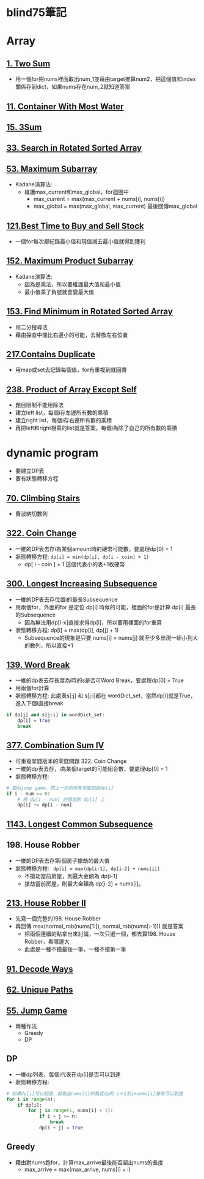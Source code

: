# blind75筆記

# Array

## [1. Two Sum](https://leetcode.com/problems/two-sum/description/)
* 用一個for把nums裡面取出num_1並藉由target推算num2，把這個值和index關係存到dict，如果nums存在num_2就知道答案

## [11. Container With Most Water]()

## [15. 3Sum]()

## [33. Search in Rotated Sorted Array]()

## [53. Maximum Subarray](https://leetcode.com/problems/maximum-subarray/description/)
* Kadane演算法: 
  * 維護max_current和max_global，for迴圈中 
    * max_current = max(max_current + nums[i], nums[i])
    * max_global = max(max_global, max_current) 最後回傳max_global

## [121.Best Time to Buy and Sell Stock](https://leetcode.com/problems/best-time-to-buy-and-sell-stock/)
* 一個for每次都紀錄最小值和現值減去最小值就得到獲利

## [152. Maximum Product Subarray](https://leetcode.com/problems/maximum-product-subarray/description/)
* Kadane演算法: 
  * 因為是乘法，所以要維護最大值和最小值
  * 最小值乘了負號就會變最大值

## [153. Find Minimum in Rotated Sorted Array](https://leetcode.com/problems/find-minimum-in-rotated-sorted-array/description/)
* 用二分搜尋法
* 藉由探查中間比右邊小的可能，去替換左右位置

## [217.Contains Duplicate](https://leetcode.com/problems/contains-duplicate/)
* 用map或set去記錄每個值，for有重複到就回傳

## [238. Product of Array Except Self](https://leetcode.com/problems/product-of-array-except-self/description/)
* 題目限制不能用除法
* 建立left list，每個i存左邊所有數的乘積
* 建立right list，每個i存右邊所有數的乘積
* 再把left和right相乘的list就是答案，每個i為除了自己的所有數的乘積

# dynamic program
* 要建立DP表
* 要有狀態轉移方程

## [70. Climbing Stairs](https://leetcode.com/problems/climbing-stairs/)
* 費波納切數列

## [322. Coin Change](https://leetcode.com/problems/coin-change/)
* 一維的DP表去存i為某個amount時的硬幣可能數，要處理dp[0] = 1
* 狀態轉移方程: `dp[i] = min(dp[i], dp[i - coin] + 1)`
  * dp[ i - coin ] + 1 這個代表小的表+1枚硬幣

## [300. Longest Increasing Subsequence](https://leetcode.com/problems/longest-increasing-subsequence/description/)
* 一維的DP表去存位置i的最長Subsequence
* 用兩個for，外面的for 是定位 dp[i] 時候的可能，裡面的for是計算 dp[i]  最長的Subsequence
  * 因為無法用dp[i-x]直接求得dp[i]，所以要用裡面的for重算
* 狀態轉移方程: dp[i] = max(dp[i], dp[j] + 1)
   * Subsequence的現象是只要 nums[i] > nums[j] 就至少多出現一組小到大的數列，所以直接+1

## [139. Word Break](https://leetcode.com/problems/word-break/)
* 一維的dp表去存長度為i時的s是否可Word Break，要處理dp[0] = True
* 用兩個for計算
* 狀態轉移方程: 此處表s[:j] 和 s[j:i]都在 wordDict_set，當然dp[i]就是True，進入下個i直接break
``` python
if dp[j] and s[j:i] in wordDict_set:
    dp[i] = True
    break
```

## [377. Combination Sum IV](https://leetcode.com/problems/combination-sum-iv/)
* 可重複拿錢版本的零錢問題 322. Coin Change
* 一維的dp表去存，i為某個target的可能組合數，要處理dp[0] = 1
* 狀態轉移方程:
``` python
# 類似jump game，把上一步的所有可能加到dp[i]
if i - num >= 0:
    # 將 dp[i - num] 的值加到 dp[i] 上
    dp[i] += dp[i - num]
```

## [1143. Longest Common Subsequence](https://leetcode.com/problems/longest-common-subsequence/)


## 198. House Robber
* 一維的DP表去存第i個房子搶劫的最大值
* 狀態轉移方程: ` dp[i] = max(dp[i-1], dp[i-2] + nums[i])`
  * 不搶劫當前房屋，則最大金額為 dp[i-1]
  * 搶劫當前房屋，則最大金額為 dp[i-2] + nums[i]。

## [213. House Robber II](https://leetcode.com/problems/house-robber-ii/description/)
* 先寫一個完整的198. House Robber
* 再回傳 max(normal_rob(nums[1:]), normal_rob(nums[:-1])) 就是答案
  * 把兩個連續的點拿出來討論，一次只選一個，都去算198. House Robber，看哪邊大
  * 此處是一種不搶最後一筆，一種不搶第一筆

## [91. Decode Ways](https://leetcode.com/problems/decode-ways/description/)

## [62. Unique Paths](https://leetcode.com/problems/unique-paths/description/)

## [55. Jump Game](https://leetcode.com/problems/jump-game/description/)
* 兩種作法
  * Greedy
  * DP
## DP
* 一維dp列表，每個i代表在dp[i]是否可以到達
* 狀態轉移方程:
``` python
# 如果dp[i]可以到達，就取出nums[i]的點從dp的 i＋1到i+nums[i]設為可以到達
for i in range(n):
    if dp[i]:
        for j in range(1, nums[i] + 1):
            if i + j >= n:
                break
            dp[i + j] = True
```
## Greedy
* 藉由對nums跑for，計算max_arrive最後能否超出nums的長度
  * max_arrive = max(max_arrive, nums[i] + i)
